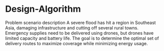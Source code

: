 # Design-Algorithm

Problem scenario description
A severe flood has hit a region in Southeast Asia, damaging infrastructure and cutting off several rural towns. Emergency supplies need to be delivered using drones, but drones have limited capacity and battery life. The goal is to determine the optimal set of delivery routes to maximize coverage while minimizing energy usage.

